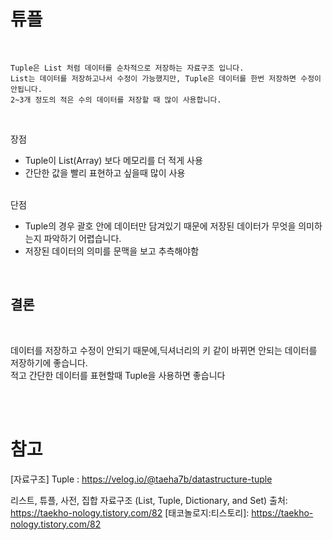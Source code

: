 # 튜플

<br/>

    Tuple은 List 처럼 데이터를 순차적으로 저장하는 자료구조 입니다.
    List는 데이터를 저장하고나서 수정이 가능했지만, Tuple은 데이터를 한번 저장하면 수정이 안됩니다.
    2~3개 정도의 적은 수의 데이터를 저장할 때 많이 사용합니다.

<br/>

장점

- Tuple이 List(Array) 보다 메모리를 더 적게 사용
- 간단한 값을 빨리 표현하고 싶을때 많이 사용
  <br/><br/>

단점

- Tuple의 경우 괄호 안에 데이터만 담겨있기 때문에 저장된 데이터가 무엇을 의미하는지 파악하기 어렵습니다.
- 저장된 데이터의 의미를 문맥을 보고 추측해야함

<br/>
<h2><b>결론</b></h2>
<br/>

데이터를 저장하고 수정이 안되기 때문에,딕셔너리의 키
같이 바뀌면 안되는 데이터를 저장하기에 좋습니다.  
적고 간단한 데이터를 표현할때 Tuple을 사용하면 좋습니다

<br/><br/>

# 참고

[자료구조] Tuple : https://velog.io/@taeha7b/datastructure-tuple

리스트, 튜플, 사전, 집합 자료구조 (List, Tuple, Dictionary, and Set)
출처: https://taekho-nology.tistory.com/82 [태코놀로지:티스토리]: https://taekho-nology.tistory.com/82

